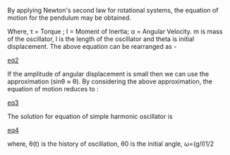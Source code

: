 By applying Newton's second law for rotational systems, the equation of motion for the pendulum may be obtained.


Where, τ = Torque ; I = Moment of Inertia; α = Angular Velocity. m is mass of the oscillator, l is the length of the oscillator and theta is initial displacement. The above equation can be rearranged as -

[eq2](images/eq2.jpg)

If the amplitude of angular displacement is small then we can use the approximation (sinθ ≈ θ). By considering the above approximation, the equation of motion reduces to :

[eq3](images/eq3.jpg)

The solution for equation of simple harmonic oscillator is

[eq4](images/eq4.jpg)

where, θ(t) is the history of oscillation, θ0 is the initial angle, ω=(g/l)1/2

